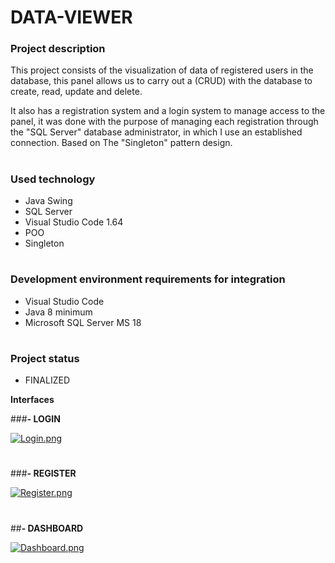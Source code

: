 # **DATA-VIEWER**

### **Project description**

This project consists of the visualization of data of registered users in the database, this panel allows us to carry out a (CRUD) with the database to create, read, update and delete.

It also has a registration system and a login system to manage access to the panel, it was done with the purpose of managing each registration through the "SQL Server" database administrator, in which I use an established connection. Based on The "Singleton" pattern design.

#

### **Used technology**

- Java Swing
- SQL Server
- Visual Studio Code 1.64
- POO
- Singleton

#

### **Development environment requirements for integration**

- Visual Studio Code
- Java 8 minimum
- Microsoft SQL Server MS 18

#

### **Project status**

- FINALIZED


 **Interfaces**


###**- LOGIN**

[![Login.png](https://i.postimg.cc/PxGRkWkY/Login.png)](https://postimg.cc/McDD7jHp)

#

###**- REGISTER**

[![Register.png](https://i.postimg.cc/1tpYR89T/Register.png)](https://postimg.cc/N9jxpf27)

#

##**- DASHBOARD**

[![Dashboard.png](https://i.postimg.cc/g0LT5M1G/Dashboard.png)](https://postimg.cc/rdcjR98H)

